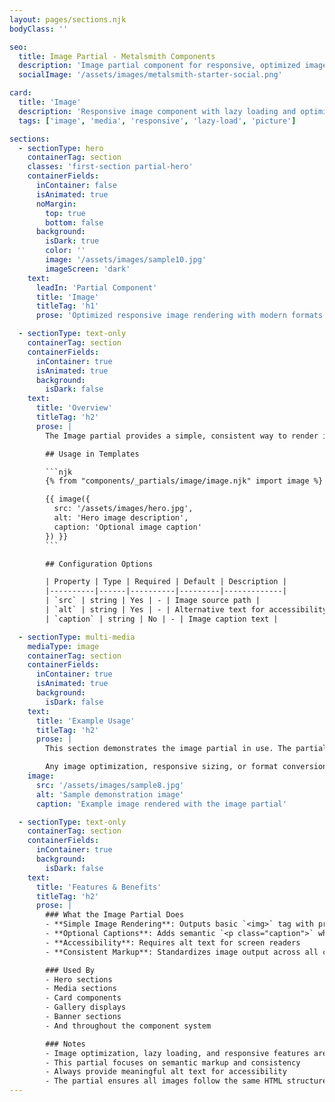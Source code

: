 ```yaml
---
layout: pages/sections.njk
bodyClass: ''

seo:
  title: Image Partial - Metalsmith Components
  description: 'Image partial component for responsive, optimized image rendering'
  socialImage: '/assets/images/metalsmith-starter-social.png'

card:
  title: 'Image'
  description: 'Responsive image component with lazy loading and optimization'
  tags: ['image', 'media', 'responsive', 'lazy-load', 'picture']

sections:
  - sectionType: hero
    containerTag: section
    classes: 'first-section partial-hero'
    containerFields:
      inContainer: false
      isAnimated: true
      noMargin:
        top: true
        bottom: false
      background:
        isDark: true
        color: ''
        image: '/assets/images/sample10.jpg'
        imageScreen: 'dark'
    text:
      leadIn: 'Partial Component'
      title: 'Image'
      titleTag: 'h1'
      prose: 'Optimized responsive image rendering with modern formats'

  - sectionType: text-only
    containerTag: section
    containerFields:
      inContainer: true
      isAnimated: true
      background:
        isDark: false
    text:
      title: 'Overview'
      titleTag: 'h2'
      prose: |
        The Image partial provides a simple, consistent way to render images with optional captions. It ensures proper semantic markup and accessibility attributes for all image display throughout the component system.

        ## Usage in Templates

        ```njk
        {% from "components/_partials/image/image.njk" import image %}

        {{ image({
          src: '/assets/images/hero.jpg',
          alt: 'Hero image description',
          caption: 'Optional image caption'
        }) }}
        ```

        ## Configuration Options

        | Property | Type | Required | Default | Description |
        |----------|------|----------|---------|-------------|
        | `src` | string | Yes | - | Image source path |
        | `alt` | string | Yes | - | Alternative text for accessibility |
        | `caption` | string | No | - | Image caption text |

  - sectionType: multi-media
    mediaType: image
    containerTag: section
    containerFields:
      inContainer: true
      isAnimated: true
      background:
        isDark: false
    text:
      title: 'Example Usage'
      titleTag: 'h2'
      prose: |
        This section demonstrates the image partial in use. The partial renders a simple image with semantic markup.

        Any image optimization, responsive sizing, or format conversion is handled by the build process, not the partial itself.
    image:
      src: '/assets/images/sample8.jpg'
      alt: 'Sample demonstration image'
      caption: 'Example image rendered with the image partial'

  - sectionType: text-only
    containerTag: section
    containerFields:
      inContainer: true
      background:
        isDark: false
    text:
      title: 'Features & Benefits'
      titleTag: 'h2'
      prose: |
        ### What the Image Partial Does
        - **Simple Image Rendering**: Outputs basic `<img>` tag with proper attributes
        - **Optional Captions**: Adds semantic `<p class="caption">` when caption is provided
        - **Accessibility**: Requires alt text for screen readers
        - **Consistent Markup**: Standardizes image output across all components

        ### Used By
        - Hero sections
        - Media sections
        - Card components
        - Gallery displays
        - Banner sections
        - And throughout the component system

        ### Notes
        - Image optimization, lazy loading, and responsive features are handled by the metalsmith-optimize-images plugin, not this partial
        - This partial focuses on semantic markup and consistency
        - Always provide meaningful alt text for accessibility
        - The partial ensures all images follow the same HTML structure
---
```

